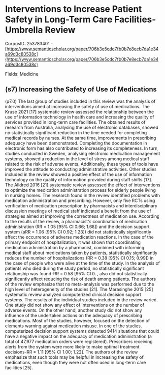# Interventions to Increase Patient Safety in Long-Term Care Facilities-Umbrella Review

CorpusID: 253783401 - [https://www.semanticscholar.org/paper/706b3e5cdc7fb0b7e8ecb7da1e34a69d3c80538c](https://www.semanticscholar.org/paper/706b3e5cdc7fb0b7e8ecb7da1e34a69d3c80538c)

Fields: Medicine

## (s7) Increasing the Safety of Use of Medications
(p7.0) The last group of studies included in this review was the analysis of interventions aimed at increasing the safety of use of medications. The Kruse 2021 [17] systematic review assessed the relationship between the use of information technology in health care and increasing the quality of services provided in long-term care facilities. The obtained results of research from Australia, analysing the use of electronic databases, showed no statistically significant reduction in the time needed for completing medical records by nurses. At the same time, improvements in prescribing adequacy have been demonstrated. Completing the documentation in electronic form has also contributed to increasing its completeness. In turn, studies conducted in Sweden, analysing electronic medication management systems, showed a reduction in the level of stress among medical staff related to the risk of adverse events. Additionally, these types of tools have improved the attitude to conducting administrative activities. Other studies included in the review showed a positive effect of the use of information technology on the quality of information provided during staff shifts [17]. The Alldred 2016 [21] systematic review assessed the effect of interventions to optimize the medication administration process for elderly people living in nursing homes. The research found in the review identified problems with medication administration and prescribing. However, only five RCTs using verification of medication prescription by pharmacists and interdisciplinary discussion meetings of medical staff indicated a benefit from the use of strategies aimed at improving the correctness of medication use. According to the results of the review, a pharmacist's coordination of medication administration (RR = 1.05 [95% CI 0.66; 1.68]) and the decision support system (aRR = 1.06 [95% CI 0.92; 1.23]) did not statistically significantly affect the occurrence of adverse medication reactions. In the case of the primary endpoint of hospitalization, it was shown that coordinating medication administration by a pharmacist, combined with informing medical staff about medications taken by patients, statistically significantly reduces the number of hospitalizations (RR = 0.38 [95% CI 0.15; 0.99]) in the case of people who were alive at the time of the study. In the analysis of patients who died during the study period, no statistically significant relationship was found-RR = 0.58 [95% CI 0. , also did not statistically significantly affect reducing the risk of death among patients. The authors of the review emphasize that no meta-analysis was performed due to the high level of heterogeneity of the studies [21]. The Marasinghe 2015 [25] systematic review analyzed computerized clinical decision support systems. The results of the individual studies included in the review varied. One study did not show any effect of interventions on the number of adverse events. On the other hand, another study did not show any influence of the undertaken actions on the adequacy of prescribing medications. Most of the studies, however, focused on the detection of elements warning against medication misuse. In one of the studies, computerized decision support systems detected 9414 situations that could have a negative impact on the adequacy of medication administration (a total of 47,977 medication orders were registered). Prescribers receiving alerts from the system were more likely to make optimal treatment decisions-RR = 1.11 [95% CI 1.00; 1.22]. The authors of the review emphasize that such tools may be helpful in increasing the safety of medications, even though they were not often used in long-term care facilities [25].

